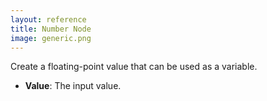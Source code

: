 ```yaml
---
layout: reference
title: Number Node
image: generic.png
---
```

Create a floating-point value that can be used as a variable.

* **Value**: The input value.
